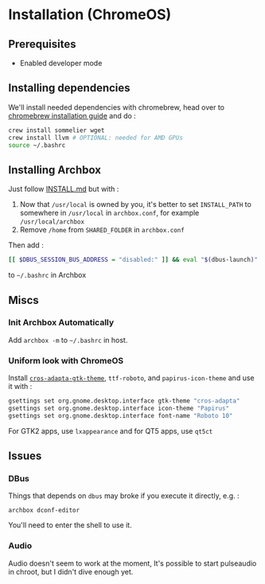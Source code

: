 # Installation (ChromeOS)
## Prerequisites
- Enabled developer mode
## Installing dependencies
We'll install needed dependencies with chromebrew, head over to [chromebrew installation guide](https://github.com/skycocker/chromebrew#installation) and do :
```sh
crew install sommelier wget 
crew install llvm # OPTIONAL: needed for AMD GPUs
source ~/.bashrc
```
## Installing Archbox
Just follow [INSTALL.md](INSTALL.md) but with :
1. Now that `/usr/local` is owned by you, it's better to set `INSTALL_PATH` to somewhere in `/usr/local` in `archbox.conf`, for example `/usr/local/archbox`
2. Remove `/home` from `SHARED_FOLDER` in `archbox.conf`

Then add :
```sh
[[ $DBUS_SESSION_BUS_ADDRESS = "disabled:" ]] && eval "$(dbus-launch)"
```
to `~/.bashrc` in Archbox
## Miscs
### Init Archbox Automatically
Add `archbox -m` to `~/.bashrc` in host.
### Uniform look with ChromeOS
Install [`cros-adapta-gtk-theme`](https://aur.archlinux.org/packages/cros-adapta-gtk-theme/), `ttf-roboto`, and `papirus-icon-theme` and use it with :
```sh
gsettings set org.gnome.desktop.interface gtk-theme "cros-adapta"
gsettings set org.gnome.desktop.interface icon-theme "Papirus"
gsettings set org.gnome.desktop.interface font-name "Roboto 10"
```

For GTK2 apps, use `lxappearance` and for QT5 apps, use `qt5ct`

## Issues
### DBus
Things that depends on `dbus` may broke if you execute it directly, e.g. :
```
archbox dconf-editor
```
You'll need to enter the shell to use it.

### Audio
Audio doesn't seem to work at the moment, It's possible to start pulseaudio in chroot, but I didn't dive enough yet.
